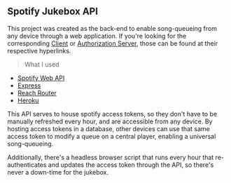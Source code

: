 ## Spotify Jukebox API

This project was created as the back-end to enable song-queueing from any device through a web application. If you're looking for the corresponding [Client](https://github.com/rohanp9000/spotify-queue-client) or [Authorization Server](https://github.com/rohanp9000/spotify-auth-server), those can be found at their respective hyperlinks.


> What I used

- [Spotify Web API](https://developer.spotify.com/documentation/web-api/)
- [Express](https://expressjs.com/)
- [Reach Router](https://reach.tech/router)
- [Heroku](https://heroku.com)

This API serves to house spotify access tokens, so they don't have to be manually refreshed every hour, and are accessible from any device. By hosting access tokens in a database, other devices can use that same access token to modify a queue on a central player, enabling a universal song-queueing.

Additionally, there's a headless browser script that runs every hour that re-authenticates and updates the access token through the API, so there's never a down-time for the jukebox. 
